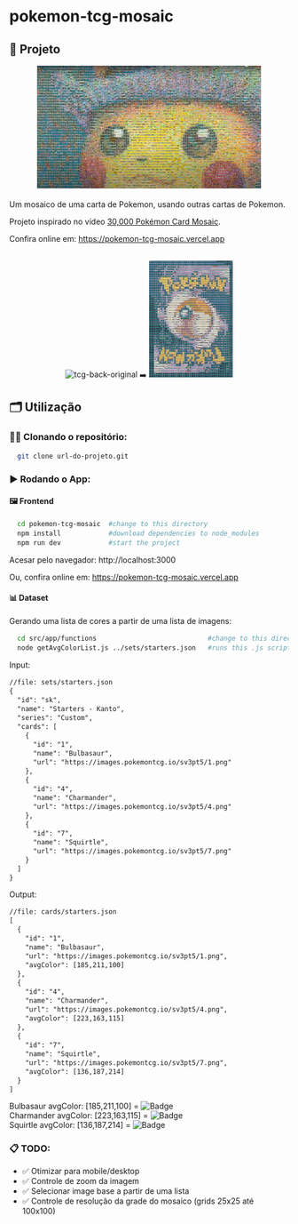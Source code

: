 # pokemon-tcg-mosaic

## 🚀 Projeto

<div align="center">
  <img 
    width="80%"
    alt="thumbnail" 
    title="thumbnail" 
    src="github_assets/youtube_thumbnail.png"
  />
</div>

</br>
Um mosaico de uma carta de Pokemon, usando outras cartas de Pokemon.

Projeto inspirado no vídeo [30,000 Pokémon Card Mosaic](https://www.youtube.com/watch?v=ZRUCJFyFWJQ).

Confira online em: https://pokemon-tcg-mosaic.vercel.app
</br></br>

<div align="center">
  <img 
    width="30%" alt="tcg-back-original" title="tcg-back-original" 
    src="https://i.ebayimg.com/images/g/evMAAOSwlRZflJ-g/s-l400.jpg"
  />
  ➡️ 
  <img 
    width="30%" alt="tcg-back-mosaic" title="tcg-back-mosaic" 
    src="github_assets/tcg-back-mosaic.jpg"
  />
</div>

## 🗂️ Utilização

### 🐑🐑 Clonando o repositório:

```bash
  git clone url-do-projeto.git
```

### ▶️ Rodando o App:

#### 🖼️ Frontend

```bash
  cd pokemon-tcg-mosaic  #change to this directory
  npm install            #download dependencies to node_modules
  npm run dev            #start the project
```

Acesar pelo navegador: http://localhost:3000

Ou, confira online em: https://pokemon-tcg-mosaic.vercel.app

#### 📊 Dataset

Gerando uma lista de cores a partir de uma lista de imagens:
```bash
  cd src/app/functions                            #change to this directory
  node getAvgColorList.js ../sets/starters.json   #runs this .js script with this .json file as input 
```

Input:
```json5
//file: sets/starters.json
{
  "id": "sk",
  "name": "Starters - Kanto",
  "series": "Custom",
  "cards": [
    {
      "id": "1",
      "name": "Bulbasaur",
      "url": "https://images.pokemontcg.io/sv3pt5/1.png"
    },
    {
      "id": "4",
      "name": "Charmander",
      "url": "https://images.pokemontcg.io/sv3pt5/4.png"
    },
    {
      "id": "7",
      "name": "Squirtle",
      "url": "https://images.pokemontcg.io/sv3pt5/7.png"
    }
  ]
}
```

Output:
```json5
//file: cards/starters.json
[
  {
    "id": "1",
    "name": "Bulbasaur",
    "url": "https://images.pokemontcg.io/sv3pt5/1.png",
    "avgColor": [185,211,100]
  },
  {
    "id": "4",
    "name": "Charmander",
    "url": "https://images.pokemontcg.io/sv3pt5/4.png",
    "avgColor": [223,163,115]
  },
  {
    "id": "7",
    "name": "Squirtle",
    "url": "https://images.pokemontcg.io/sv3pt5/7.png",
    "avgColor": [136,187,214]
  }
]
```

Bulbasaur avgColor: [185,211,100] = ![Badge](https://img.shields.io/badge/_____-%23b9d364)</br>
Charmander avgColor: [223,163,115] = ![Badge](https://img.shields.io/badge/_____-%23dfa373)</br>
Squirtle avgColor: [136,187,214] = ![Badge](https://img.shields.io/badge/_____-%2388bbd6)</br>


### 📋 TODO:

- ✅ Otimizar para mobile/desktop
- ✅ Controle de zoom da imagem
- ✅ Selecionar image base a partir de uma lista
- ✅ Controle de resolução da grade do mosaico (grids 25x25 até 100x100)
